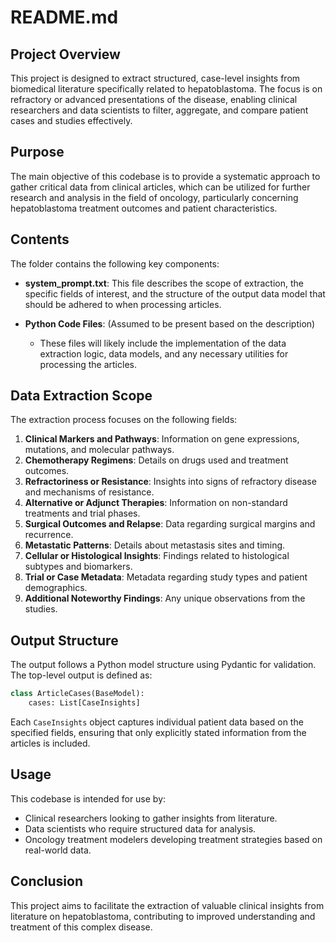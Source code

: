 # README.md

## Project Overview

This project is designed to extract structured, case-level insights from biomedical literature specifically related to hepatoblastoma. The focus is on refractory or advanced presentations of the disease, enabling clinical researchers and data scientists to filter, aggregate, and compare patient cases and studies effectively.

## Purpose

The main objective of this codebase is to provide a systematic approach to gather critical data from clinical articles, which can be utilized for further research and analysis in the field of oncology, particularly concerning hepatoblastoma treatment outcomes and patient characteristics.

## Contents

The folder contains the following key components:

- **system_prompt.txt**: This file describes the scope of extraction, the specific fields of interest, and the structure of the output data model that should be adhered to when processing articles.

- **Python Code Files**: (Assumed to be present based on the description)
  - These files will likely include the implementation of the data extraction logic, data models, and any necessary utilities for processing the articles.

## Data Extraction Scope

The extraction process focuses on the following fields:

1. **Clinical Markers and Pathways**: Information on gene expressions, mutations, and molecular pathways.
2. **Chemotherapy Regimens**: Details on drugs used and treatment outcomes.
3. **Refractoriness or Resistance**: Insights into signs of refractory disease and mechanisms of resistance.
4. **Alternative or Adjunct Therapies**: Information on non-standard treatments and trial phases.
5. **Surgical Outcomes and Relapse**: Data regarding surgical margins and recurrence.
6. **Metastatic Patterns**: Details about metastasis sites and timing.
7. **Cellular or Histological Insights**: Findings related to histological subtypes and biomarkers.
8. **Trial or Case Metadata**: Metadata regarding study types and patient demographics.
9. **Additional Noteworthy Findings**: Any unique observations from the studies.

## Output Structure

The output follows a Python model structure using Pydantic for validation. The top-level output is defined as:

```python
class ArticleCases(BaseModel):
    cases: List[CaseInsights]
```

Each `CaseInsights` object captures individual patient data based on the specified fields, ensuring that only explicitly stated information from the articles is included.

## Usage

This codebase is intended for use by:
- Clinical researchers looking to gather insights from literature.
- Data scientists who require structured data for analysis.
- Oncology treatment modelers developing treatment strategies based on real-world data.

## Conclusion

This project aims to facilitate the extraction of valuable clinical insights from literature on hepatoblastoma, contributing to improved understanding and treatment of this complex disease.